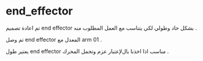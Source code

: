 # end_effector

تم اعادة تصميم end effector بشكل حاد وطولي لكي يتناسب مع العمل المطلوب منه .

تم وصل end effector المعدل مع arm 01 .

يعتير طول end effector مناسب اذا اخذنا بالﻹعتبار عزم وتحمل المحرك .

